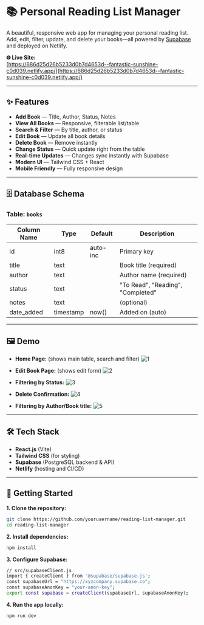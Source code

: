 # 📚 Personal Reading List Manager

A beautiful, responsive web app for managing your personal reading list.  
Add, edit, filter, update, and delete your books—all powered by [Supabase](https://supabase.com/) and deployed on Netlify.

**🌐 Live Site:**  
[https://686d25d26b5233d0b7d4653d--fantastic-sunshine-c0d039.netlify.app/](https://686d25d26b5233d0b7d4653d--fantastic-sunshine-c0d039.netlify.app/)

---

## ✨ Features

- **Add Book** — Title, Author, Status, Notes
- **View All Books** — Responsive, filterable list/table
- **Search & Filter** — By title, author, or status
- **Edit Book** — Update all book details
- **Delete Book** — Remove instantly
- **Change Status** — Quick update right from the table
- **Real-time Updates** — Changes sync instantly with Supabase
- **Modern UI** — Tailwind CSS + React
- **Mobile Friendly** — Fully responsive design

---

## 🗄️ Database Schema

### Table: `books`

| Column Name | Type      | Default   | Description             |
| ----------- | --------- | --------- | ----------------------- |
| id          | int8      | auto-inc  | Primary key             |
| title       | text      |           | Book title (required)   |
| author      | text      |           | Author name (required)  |
| status      | text      |           | "To Read", "Reading", "Completed" |
| notes       | text      |           | (optional)              |
| date_added  | timestamp | now()     | Added on (auto)         |


---

## 🖼️ Demo

- **Home Page:** (shows main table, search and filter)
  ![1](https://github.com/user-attachments/assets/a4d2232a-bba8-4b08-8403-d487d85cbe46)

- **Edit Book Page:** (shows edit form)
  ![2](https://github.com/user-attachments/assets/0de29570-f7a3-4ac5-98ea-e6e35a5163d1)

- **Filtering by Status:**
  ![3](https://github.com/user-attachments/assets/2c1b2d26-c667-491a-9b3f-b467abcde70c)

- **Delete Confirmation:**
![4](https://github.com/user-attachments/assets/2735039a-47c7-410f-8d8b-867effa207a6)

- **Filtering by Author/Book title:**
  ![5](https://github.com/user-attachments/assets/29023d38-6482-4184-9f21-dd20d9ccd862)


--- 

## 🛠️ Tech Stack

- **React.js** (Vite)
- **Tailwind CSS** (for styling)
- **Supabase** (PostgreSQL backend & API)
- **Netlify** (hosting and CI/CD)

---

## 🚀 Getting Started

**1. Clone the repository:**
```bash
git clone https://github.com/yourusername/reading-list-manager.git
cd reading-list-manager
```

**2. Install dependencies:**
```bash
npm install
```

**3. Configure Supabase:**
```bash
// src/supabaseClient.js
import { createClient } from '@supabase/supabase-js';
const supabaseUrl = "https://xyzcompany.supabase.co";
const supabaseAnonKey = "your-anon-key";
export const supabase = createClient(supabaseUrl, supabaseAnonKey);
```

**4. Run the app locally:**
```bash
npm run dev
```


